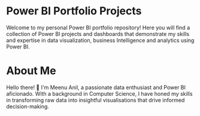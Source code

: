 # Power BI Portfolio Projects

Welcome to my personal Power BI portfolio repository! Here you will find a collection of Power BI projects and dashboards that demonstrate 
my skills and expertise in data visualization, business Intelligence and analytics using Power BI.

# About Me
Hello there! 👋 I'm Meenu Anil, a passionate data enthusiast and Power BI aficionado. With a background in Computer Science, 
I have honed my skills in transforming raw data into insightful visualisations that drive informed decision-making.

